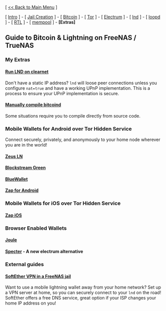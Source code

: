 [ [<< Back to Main Menu](https://github.com/seth586/guides/blob/master/README.md) ]

[ [Intro](README.md) ] - [ [Jail Creation](freenas_1_jail_creation.md) ] - [ [Bitcoin](freenas_2_bitcoin.md) ] - [ [Tor](freenas_3_tor.md) ] - [ [Electrum](freenas_4_electrum.md) ] - [ [lnd](freenas_5_lnd.md) ] - [ [loopd ](freenas_5a_loopd.md)] - [ [RTL](freenas_6_rtl.md) ] - [ [mempool](freenas_8_mempool.md) ] - **[Extras]** 

## Guide to ₿itcoin & Lightning️ on FreeNAS / TrueNAS

### My Extras

#### [Run LND on clearnet](https://github.com/seth586/guides/blob/master/OpenWRT/upnp_natpmp.md)
Don't have a static IP address? `lnd` will loose peer connections unless you configure `nat=true` and have a working UPnP implementation. This is a process to ensure your UPnP implementation is secure.

#### [Manually compile bitcoind](extras/compile_bitcoind.md)
Some situations require you to compile directly from source code.  

### Mobile Wallets for Android over Tor Hidden Service
Connect securely, privately, and anonymously to your home node wherever you are in the world!


#### [Zeus LN](wallets/zeusln.md)

#### [Blockstream Green](wallets/green.md) 

#### [BlueWallet](wallets/bluewallet.md)

#### [Zap for Android](wallets/zapandroid.md)

### Mobile Wallets for iOS over Tor Hidden Service

#### [Zap iOS](wallets/zap.md)

### Browser Enabled Wallets

#### [Joule](wallets/joule.md)

#### [Specter](wallets/specter.md) - A new electrum alternative

### External guides

#### [SoftEther VPN in a FreeNAS jail](https://forums.freenas.org/index.php?threads/alternative-to-openvpn-softether-vpn.47395/)
Want to use a mobile lightning wallet away from your home network? Set up a VPN server at home, so you can securely connect to your `lnd` on the road! SoftEther offers a free DNS service, great option if your ISP changes your home IP address on you! 
